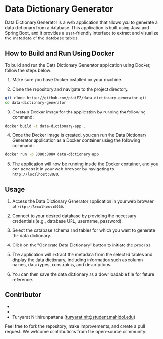 # Data Dictionary Generator

Data Dictionary Generator is a web application that allows you to generate a data dictionary from a database. This application is built using Java and Spring Boot, and it provides a user-friendly interface to extract and visualize the metadata of the database tables.

## How to Build and Run Using Docker

To build and run the Data Dictionary Generator application using Docker, follow the steps below:

1. Make sure you have Docker installed on your machine.

2. Clone the repository and navigate to the project directory:

```bash
git clone https://github.com/phaiEZ/data-dictionary-generator.git
cd data-dictionary-generator
```

3. Create a Docker image for the application by running the following command:

```bash
docker build -t data-dictionary-app .
```

4. Once the Docker image is created, you can run the Data Dictionary Generator application as a Docker container using the following command:

```bash
docker run -p 8080:8080 data-dictionary-app
```

5. The application will now be running inside the Docker container, and you can access it in your web browser by navigating to `http://localhost:8080`.

## Usage

1. Access the Data Dictionary Generator application in your web browser at `http://localhost:8080`.

2. Connect to your desired database by providing the necessary credentials (e.g., database URL, username, password).

3. Select the database schema and tables for which you want to generate the data dictionary.

4. Click on the "Generate Data Dictionary" button to initiate the process.

5. The application will extract the metadata from the selected tables and display the data dictionary, including information such as column names, data types, constraints, and descriptions.

6. You can then save the data dictionary as a downloadable file for future reference.

## Contributor

- 
- 
- Tunyarat Nitihirunpattana (tunyarat.nit@student.mahidol.edu)

Feel free to fork the repository, make improvements, and create a pull request. We welcome contributions from the open-source community.

